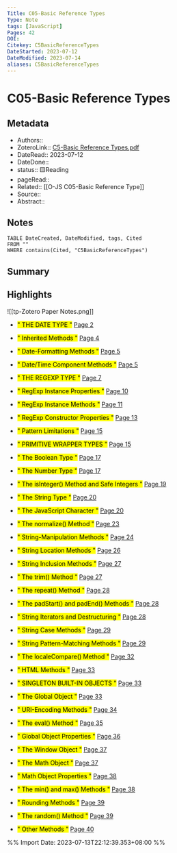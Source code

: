 ```yaml
---
Title: C05-Basic Reference Types
Type: Note
tags: [JavaScript] 
Pages: 42
DOI: 
Citekey: C5BasicReferenceTypes
DateStarted: 2023-07-12
DateModified: 2023-07-14
aliases: C5BasicReferenceTypes
---
```

# C05-Basic Reference Types
## Metadata
- Authors::  
- ZoteroLink:: [C5-Basic Reference Types.pdf](zotero://select/library/items/6CRSJHBD)
- DateRead:: 2023-07-12
- DateDone::
- status:: 🟨Reading
- pageRead::
- Related:: [[O-JS C05-Basic Reference Type]]
- Source:: 
- Abstract:: 

## Notes

```dataview
TABLE DateCreated, DateModified, tags, Cited
FROM ""
WHERE contains(Cited, "C5BasicReferenceTypes")
```

## Summary

## Highlights
![[tp-Zotero Paper Notes.png]]
- <mark class="hltr-gray ">" THE DATE TYPE "</mark> [Page 2 ]( zotero://open-pdf/library/items/6CRSJHBD?page=2&annotation=ZCMRAWIJ)

- <mark class="hltr-gray ">" Inherited Methods "</mark> [Page 4 ]( zotero://open-pdf/library/items/6CRSJHBD?page=4&annotation=5HCPCWGE)

- <mark class="hltr-gray ">" Date-Formatting Methods "</mark> [Page 5 ]( zotero://open-pdf/library/items/6CRSJHBD?page=5&annotation=D67U4Q3M)

- <mark class="hltr-gray ">" Date/Time Component Methods "</mark> [Page 5 ]( zotero://open-pdf/library/items/6CRSJHBD?page=5&annotation=PZVXXLDL)

- <mark class="hltr-gray ">" THE REGEXP TYPE "</mark> [Page 7 ]( zotero://open-pdf/library/items/6CRSJHBD?page=7&annotation=7CTZW4JC)

- <mark class="hltr-gray ">" RegExp Instance Properties "</mark> [Page 10 ]( zotero://open-pdf/library/items/6CRSJHBD?page=10&annotation=Z6DWF5AV)

- <mark class="hltr-gray ">" RegExp Instance Methods "</mark> [Page 11 ]( zotero://open-pdf/library/items/6CRSJHBD?page=11&annotation=FVTKCKTR)

- <mark class="hltr-gray ">" RegExp Constructor Properties "</mark> [Page 13 ]( zotero://open-pdf/library/items/6CRSJHBD?page=13&annotation=6679RQYU)

- <mark class="hltr-gray ">" Pattern Limitations "</mark> [Page 15 ]( zotero://open-pdf/library/items/6CRSJHBD?page=15&annotation=4IVXA75J)

- <mark class="hltr-gray ">" PRIMITIVE WRAPPER TYPES "</mark> [Page 15 ]( zotero://open-pdf/library/items/6CRSJHBD?page=15&annotation=KMH6U5MA)

- <mark class="hltr-gray ">" The Boolean Type "</mark> [Page 17 ]( zotero://open-pdf/library/items/6CRSJHBD?page=17&annotation=YZAPCZN6)

- <mark class="hltr-gray ">" The Number Type "</mark> [Page 17 ]( zotero://open-pdf/library/items/6CRSJHBD?page=17&annotation=WN4YVWYP)

- <mark class="hltr-gray ">" The isInteger() Method and Safe Integers "</mark> [Page 19 ]( zotero://open-pdf/library/items/6CRSJHBD?page=19&annotation=MYIVJKTJ)

- <mark class="hltr-gray ">" The String Type "</mark> [Page 20 ]( zotero://open-pdf/library/items/6CRSJHBD?page=20&annotation=N8KNV7S6)

- <mark class="hltr-gray ">" The JavaScript Character "</mark> [Page 20 ]( zotero://open-pdf/library/items/6CRSJHBD?page=20&annotation=JMV7BFPH)

- <mark class="hltr-gray ">" The normalize() Method "</mark> [Page 23 ]( zotero://open-pdf/library/items/6CRSJHBD?page=23&annotation=6W4PEF9Y)

- <mark class="hltr-gray ">" String-Manipulation Methods "</mark> [Page 24 ]( zotero://open-pdf/library/items/6CRSJHBD?page=24&annotation=87P4LDHG)

- <mark class="hltr-gray ">" String Location Methods "</mark> [Page 26 ]( zotero://open-pdf/library/items/6CRSJHBD?page=26&annotation=K3CKKLCB)

- <mark class="hltr-gray ">" String Inclusion Methods "</mark> [Page 27 ]( zotero://open-pdf/library/items/6CRSJHBD?page=27&annotation=B9WYFDGA)

- <mark class="hltr-gray ">" The trim() Method "</mark> [Page 27 ]( zotero://open-pdf/library/items/6CRSJHBD?page=27&annotation=UHGAI8KR)

- <mark class="hltr-gray ">" The repeat() Method "</mark> [Page 28 ]( zotero://open-pdf/library/items/6CRSJHBD?page=28&annotation=HPTIT6M4)

- <mark class="hltr-gray ">" The padStart() and padEnd() Methods "</mark> [Page 28 ]( zotero://open-pdf/library/items/6CRSJHBD?page=28&annotation=4S9JYAE6)

- <mark class="hltr-gray ">" String Iterators and Destructuring "</mark> [Page 28 ]( zotero://open-pdf/library/items/6CRSJHBD?page=28&annotation=LZID94FV)

- <mark class="hltr-gray ">" String Case Methods "</mark> [Page 29 ]( zotero://open-pdf/library/items/6CRSJHBD?page=29&annotation=QJNZ78U8)

- <mark class="hltr-gray ">" String Pattern-Matching Methods "</mark> [Page 29 ]( zotero://open-pdf/library/items/6CRSJHBD?page=29&annotation=Y9G2P237)

- <mark class="hltr-gray ">" The localeCompare() Method "</mark> [Page 32 ]( zotero://open-pdf/library/items/6CRSJHBD?page=32&annotation=EYLW8PV5)

- <mark class="hltr-gray ">" HTML Methods "</mark> [Page 33 ]( zotero://open-pdf/library/items/6CRSJHBD?page=33&annotation=F97NKWWU)

- <mark class="hltr-gray ">" SINGLETON BUILT-IN OBJECTS "</mark> [Page 33 ]( zotero://open-pdf/library/items/6CRSJHBD?page=33&annotation=CSZ5LP4A)

- <mark class="hltr-gray ">" The Global Object "</mark> [Page 33 ]( zotero://open-pdf/library/items/6CRSJHBD?page=33&annotation=2YN64C3N)

- <mark class="hltr-gray ">" URI-Encoding Methods "</mark> [Page 34 ]( zotero://open-pdf/library/items/6CRSJHBD?page=34&annotation=BIEWLRJK)

- <mark class="hltr-gray ">" The eval() Method "</mark> [Page 35 ]( zotero://open-pdf/library/items/6CRSJHBD?page=35&annotation=NS6GEF6L)

- <mark class="hltr-gray ">" Global Object Properties "</mark> [Page 36 ]( zotero://open-pdf/library/items/6CRSJHBD?page=36&annotation=ZW879RTA)

- <mark class="hltr-gray ">" The Window Object "</mark> [Page 37 ]( zotero://open-pdf/library/items/6CRSJHBD?page=37&annotation=N97TNME3)

- <mark class="hltr-gray ">" The Math Object "</mark> [Page 37 ]( zotero://open-pdf/library/items/6CRSJHBD?page=37&annotation=MG3CNTWP)

- <mark class="hltr-gray ">" Math Object Properties "</mark> [Page 38 ]( zotero://open-pdf/library/items/6CRSJHBD?page=38&annotation=DNAZUPG4)

- <mark class="hltr-gray ">" The min() and max() Methods "</mark> [Page 38 ]( zotero://open-pdf/library/items/6CRSJHBD?page=38&annotation=VHB44J9M)

- <mark class="hltr-gray ">" Rounding Methods "</mark> [Page 39 ]( zotero://open-pdf/library/items/6CRSJHBD?page=39&annotation=IU6BVY3Y)

- <mark class="hltr-gray ">" The random() Method "</mark> [Page 39 ]( zotero://open-pdf/library/items/6CRSJHBD?page=39&annotation=GQZ7CPFF)

- <mark class="hltr-gray ">" Other Methods "</mark> [Page 40 ]( zotero://open-pdf/library/items/6CRSJHBD?page=40&annotation=B889WBT4)



%% Import Date: 2023-07-13T22:12:39.353+08:00 %%
